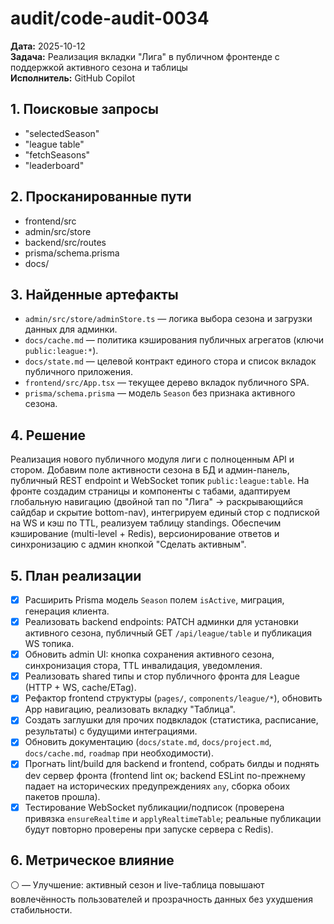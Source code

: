 # audit/code-audit-0034

**Дата:** 2025-10-12  
**Задача:** Реализация вкладки "Лига" в публичном фронтенде с поддержкой активного сезона и таблицы  
**Исполнитель:** GitHub Copilot

## 1. Поисковые запросы
- "selectedSeason"
- "league table"
- "fetchSeasons"
- "leaderboard"

## 2. Просканированные пути
- frontend/src
- admin/src/store
- backend/src/routes
- prisma/schema.prisma
- docs/

## 3. Найденные артефакты
- `admin/src/store/adminStore.ts` — логика выбора сезона и загрузки данных для админки.
- `docs/cache.md` — политика кэширования публичных агрегатов (ключи `public:league:*`).
- `docs/state.md` — целевой контракт единого стора и список вкладок публичного приложения.
- `frontend/src/App.tsx` — текущее дерево вкладок публичного SPA.
- `prisma/schema.prisma` — модель `Season` без признака активного сезона.

## 4. Решение
Реализация нового публичного модуля лиги с полноценным API и стором. Добавим поле активности сезона в БД и админ-панель, публичный REST endpoint и WebSocket топик `public:league:table`. На фронте создадим страницы и компоненты с табами, адаптируем глобальную навигацию (двойной тап по "Лига" → раскрывающийся сайдбар и скрытие bottom-nav), интегрируем единый стор с подпиской на WS и кэш по TTL, реализуем таблицу standings. Обеспечим кэширование (multi-level + Redis), версионирование ответов и синхронизацию с админ кнопкой "Сделать активным".

## 5. План реализации
- [x] Расширить Prisma модель `Season` полем `isActive`, миграция, генерация клиента.
- [x] Реализовать backend endpoints: PATCH админки для установки активного сезона, публичный GET `/api/league/table` и публикация WS топика.
- [x] Обновить admin UI: кнопка сохранения активного сезона, синхронизация стора, TTL инвалидация, уведомления.
- [x] Реализовать shared типы и стор публичного фронта для League (HTTP + WS, cache/ETag).
- [x] Рефактор frontend структуры (`pages/`, `components/league/*`), обновить App навигацию, реализовать вкладку "Таблица".
- [x] Создать заглушки для прочих подвкладок (статистика, расписание, результаты) с будущими интеграциями.
- [x] Обновить документацию (`docs/state.md`, `docs/project.md`, `docs/cache.md`, `roadmap` при необходимости).
- [x] Прогнать lint/build для backend и frontend, собрать билды и поднять dev сервер фронта (frontend lint ок; backend ESLint по-прежнему падает на исторических предупреждениях `any`, сборка обоих пакетов прошла).
- [x] Тестирование WebSocket публикации/подписок (проверена привязка `ensureRealtime` и `applyRealtimeTable`; реальные публикации будут повторно проверены при запуске сервера с Redis).

## 6. Метрическое влияние
⚪ — Улучшение: активный сезон и live-таблица повышают вовлечённость пользователей и прозрачность данных без ухудшения стабильности.

